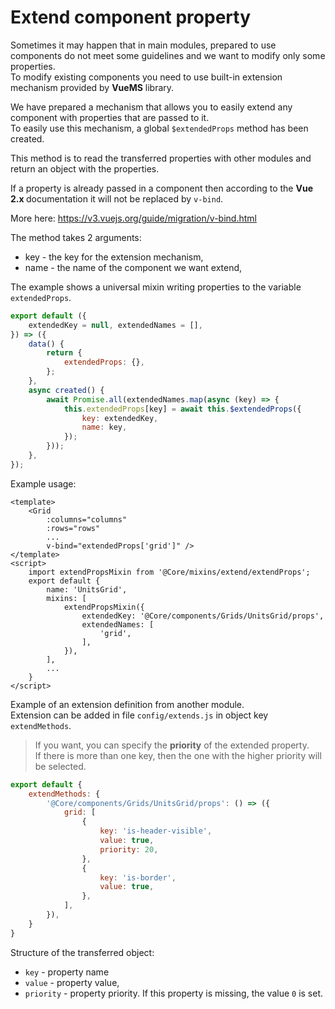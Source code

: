# Extend component property



Sometimes it may happen that in main modules, prepared to use components do not meet some guidelines and we want to modify only some properties.<br>
To modify existing components you need to use built-in extension mechanism provided by **VueMS** library.

We have prepared a mechanism that allows you to easily extend any component with properties that are passed to it.<br>
To easily use this mechanism, a global `$extendedProps` method has been created.

This method is to read the transferred properties with other modules and return an object with the properties.

<div class="Alert Alert--alert">

If a property is already passed in a component then according to the <b>Vue 2.x </b> documentation it will not be replaced by <code>v-bind</code>.

More here: https://v3.vuejs.org/guide/migration/v-bind.html

</div>

The method takes 2 arguments:
- key - the key for the extension mechanism,
- name - the name of the component we want extend,

The example shows a universal mixin writing properties to the variable `extendedProps`.
```javascript
export default ({
    extendedKey = null, extendedNames = [],
}) => ({
    data() {
        return {
            extendedProps: {},
        };
    },
    async created() {
        await Promise.all(extendedNames.map(async (key) => {
            this.extendedProps[key] = await this.$extendedProps({
                key: extendedKey,
                name: key,
            });
        }));
    },
});
```

Example usage:
```vue
<template>
    <Grid
        :columns="columns"
        :rows="rows"
        ...
        v-bind="extendedProps['grid']" />
</template>
<script>
    import extendPropsMixin from '@Core/mixins/extend/extendProps';
    export default {
        name: 'UnitsGrid',
        mixins: [
            extendPropsMixin({
                extendedKey: '@Core/components/Grids/UnitsGrid/props',
                extendedNames: [
                    'grid',
                ],
            }),
        ],
        ...
    }
</script>
```

Example of an extension definition from another module. <br>
Extension can be added in file `config/extends.js` in object key `extendMethods`.

> If you want, you can specify the **priority** of the extended property. <br>
If there is more than one key, then the one with the higher priority will be selected.

```javascript
export default {
    extendMethods: {
        '@Core/components/Grids/UnitsGrid/props': () => ({
            grid: [
                {
                    key: 'is-header-visible',
                    value: true,
                    priority: 20,
                },
                {
                    key: 'is-border',
                    value: true,
                },
            ],
        }),
    }
}
```
Structure of the transferred object:
 - `key` - property name
 - `value` - property value,
 - `priority` - property priority. If this property is missing, the value `0` is set.

